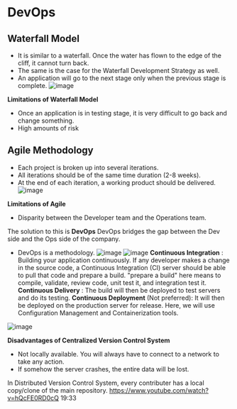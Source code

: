 # DevOps
## Waterfall Model
- It is similar to a waterfall. Once the water has flown to the edge of the cliff, it cannot turn back.
- The same is the case for the Waterfall Development Strategy as well.
- An application will go to the next stage only when the previous stage is complete.
  ![image](https://github.com/user-attachments/assets/b62a3dd0-bc3c-4c05-b331-02d425aec777)

**Limitations of Waterfall Model**
- Once an application is in testing stage, it is very difficult to go back and change something.
- High amounts of risk

## Agile Methodology
- Each project is broken up into several iterations.
- All iterations should be of the same time duration (2-8 weeks).
- At the end of each iteration, a working product should be delivered.
![image](https://github.com/user-attachments/assets/7c7dc032-2295-4295-9f1f-a0f9935b5525)

**Limitations of Agile**
- Disparity between the Developer team and the Operations team.

The solution to this is **DevOps**
DevOps bridges the gap between the Dev side and the Ops side of the company.
- DevOps is a methodology.
![image](https://github.com/user-attachments/assets/e09e9014-cf23-49b9-800b-9513bf5c3ea7)
![image](https://github.com/user-attachments/assets/cc8359d7-8719-4818-bfeb-6242deb972a3)
**Continuous Integration** : Building your application continuously. If any developer makes a change in the source code, a Continuous Integration (CI) server should be able to pull that code and prepare a build.
"prepare a build" here means to compile, validate, review code, unit test it, and integration test it.
**Continuous Delivery** : The build will then be deployed to test servers and do its testing.
**Continuous Deployment** (Not preferred): It will then be deployed on the production server for release. Here, we will use Configuration Management and Containerization tools.  

![image](https://github.com/user-attachments/assets/9cff83a3-b8b8-4e14-8b2b-b61b35aaba4b)

**Disadvantages of Centralized Version Control System**
- Not locally available. You will always have to connect to a network to take any action.
- If somehow the server crashes, the entire data will be lost.

 In Distributed Version Control System, every contributer has a local copy/clone of the main repository. https://www.youtube.com/watch?v=hQcFE0RD0cQ 19:33 

